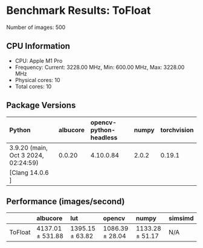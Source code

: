 # Benchmark Results: ToFloat

Number of images: 500

## CPU Information

- CPU: Apple M1 Pro
- Frequency: Current: 3228.00 MHz, Min: 600.00 MHz, Max: 3228.00 MHz
- Physical cores: 10
- Total cores: 10

## Package Versions

| Python                                | albucore   | opencv-python-headless   | numpy   | torchvision   |
|:--------------------------------------|:-----------|:-------------------------|:--------|:--------------|
| 3.9.20 (main, Oct  3 2024, 02:24:59)  | 0.0.20     | 4.10.0.84                | 2.0.2   | 0.19.1        |
| [Clang 14.0.6 ]                       |            |                          |         |               |

## Performance (images/second)

|         | albucore         | lut             | opencv          | numpy           | simsimd   |
|:--------|:-----------------|:----------------|:----------------|:----------------|:----------|
| ToFloat | 4137.01 ± 531.88 | 1395.15 ± 63.82 | 1086.39 ± 28.04 | 1133.28 ± 51.17 | N/A       |

